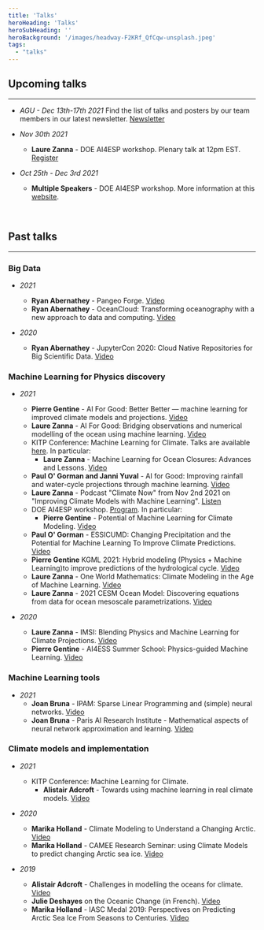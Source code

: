 ```yaml
---
title: 'Talks'
heroHeading: 'Talks'
heroSubHeading: ''
heroBackground: '/images/headway-F2KRf_QfCqw-unsplash.jpeg'
tags:
  - "talks"
---
```


## Upcoming talks
---

- *AGU - Dec 13th-17th 2021* 
  Find the list of talks and posters by our team members in our latest newsletter. <a class="button button-inline" href="https://mailchi.mp/29ddfae980e7/m2lines-december-newsletter">Newsletter</a>
  
- *Nov 30th 2021* 
  * **Laure Zanna** - DOE AI4ESP workshop. Plenary talk at 12pm EST. <a class="button button-inline" href="https://www.zoomgov.com/webinar/register/WN__baDpUvjQ3O_a7pJ6E_lMA">Register</a>

- *Oct 25th - Dec 3rd 2021* 
  * **Multiple Speakers** - DOE AI4ESP workshop. More information at this [website](https://www.ai4esp.org/workshop/).

<br>

## Past talks
---

### Big Data

- *2021* 
  * **Ryan Abernathey** - Pangeo Forge. <a class="button button-inline" href="https://vimeo.com/510830389">Video</a>
  * **Ryan Abernathey** - OceanCloud: Transforming oceanography with a new approach to data and computing. <a class="button button-inline" href="https://vimeo.com/508434363">Video</a>

- *2020*
  * **Ryan Abernathey** - JupyterCon 2020: Cloud Native Repositories for Big Scientific Data. <a class="button button-inline" href="https://www.youtube.com/watch?v=lg7-qi4dEZ8">Video</a>

### Machine Learning for Physics discovery
- *2021*
  * **Pierre Gentine** - AI For Good: Better Better — machine learning for improved climate models and projections. <a class="button button-inline" href="https://www.youtube.com/watch?v=SYC7ZVLxomI">Video</a>
  * **Laure Zanna** - AI For Good: Bridging observations and numerical modelling of the ocean using machine learning. <a class="button button-inline" href="https://www.youtube.com/watch?v=BLF4w-4JUe4">Video</a>
  * KITP Conference: Machine Learning for Climate. Talks are available [here](https://online.kitp.ucsb.edu/online/climate-c21/). In particular: 
    * **Laure Zanna** -	Machine Learning for Ocean Closures: Advances and Lessons. <a class="button button-inline" href="https://online.kitp.ucsb.edu/online/climate-c21/zanna/">Video</a>
  * **Paul O' Gorman and Janni Yuval** - AI for Good: Improving rainfall and water-cycle projections through machine learning. <a class="button button-inline" href="https://www.youtube.com/watch?v=ehHywbGSaBk">Video</a>
  * **Laure Zanna** - Podcast "Climate Now" from Nov 2nd 2021 on "Improving Climate Models with Machine Learning". <a class="button button-inline" href="https://podcasts.apple.com/us/podcast/climate-now/id1565404483">Listen </a>
  * DOE AI4ESP workshop. [Program](https://www.ai4esp.org/workshop/). In particular: 
    * **Pierre Gentine** - Potential of Machine Learning for Climate Modeling. <a class="button button-inline" href="https://youtu.be/YLWD1tqE4FA?t=1042">Video</a>
  * **Paul O' Gorman** - ESSICUMD: Changing Precipitation and the Potential for Machine Learning To Improve Climate Predictions. <a class="button button-inline" href="https://www.youtube.com/watch?v=4evNO_WM5Ko">Video</a>
  * **Pierre Gentine** KGML 2021: Hybrid modeling (Physics + Machine Learning)to improve predictions of the hydrological cycle. <a class="button button-inline" href="https://www.youtube.com/watch?v=1wIH_NKU3JE">Video</a>
  * **Laure Zanna** - One World Mathematics: Climate Modeling in the Age of Machine Learning. <a class="button button-inline" href="https://www.youtube.com/watch?v=bH_A1nvwiDI">Video</a>
  * **Laure Zanna** - 2021 CESM Ocean Model: Discovering equations from data for ocean mesoscale parametrizations. <a class="button button-inline" href="https://youtu.be/9YQnW9ylacU?t=20685">Video</a>

- *2020* 
  * **Laure Zanna** - IMSI: Blending Physics and Machine Learning for Climate Projections. <a class="button button-inline" href="https://www.imsi.institute/videos/blending-physics-and-machine-learning-to-improve-climate-projections/">Video</a>
  * **Pierre Gentine** - AI4ESS Summer School: Physics-guided Machine Learning. <a class="button button-inline" href="https://www.youtube.com/watch?v=T60OmRD102s">Video</a>


### Machine Learning tools 

- *2021* 
  * **Joan Bruna** - IPAM: Sparse Linear Programming and (simple) neural networks. <a class="button button-inline" href="https://www.youtube.com/watch?v=zF2boWRsvMU">Video</a>
  * **Joan Bruna** - Paris AI Research Institute - Mathematical aspects of neural network approximation and learning. <a class="button button-inline" href="https://www.youtube.com/watch?v=CjtXrWJj16c">Video</a>

### Climate models and implementation
- *2021* 
  * KITP Conference: Machine Learning for Climate. 
    * **Alistair Adcroft** - Towards using machine learning in real climate models.  <a class="button button-inline" href="https://online.kitp.ucsb.edu/online/climate-c21/adcroft/">Video</a>

- *2020*
  * **Marika Holland** - Climate Modeling to Understand a Changing Arctic. <a class="button button-inline" href="https://www.youtube.com/watch?v=C1H7MkDTZ7g">Video</a>
  * **Marika Holland** - CAMEE Research Seminar: using Climate Models to predict changing Arctic sea ice. <a class="button button-inline" href="https://www.youtube.com/watch?v=RHAMrCs09W4">Video</a>
  
- *2019* 
  * **Alistair Adcroft** - Challenges in modelling the oceans for climate. <a class="button button-inline" href="https://www.pathlms.com/siam/courses/10878/sections/14374/video_presentations/127453">Video</a> 
  * **Julie Deshayes** on the Oceanic Change (in French). <a class="button button-inline" href="https://www.youtube.com/watch?v=Jl_KeM34gfI">Video</a>
  * **Marika Holland** - IASC Medal 2019: Perspectives on Predicting Arctic Sea Ice From Seasons to Centuries. <a class="button button-inline" href="https://www.youtube.com/watch?v=c-HtcOtgySU&t=48s">Video</a>
 
